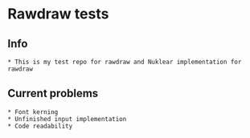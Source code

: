 # Rawdraw tests
## Info
    * This is my test repo for rawdraw and Nuklear implementation for rawdraw
## Current problems
    * Font kerning
    * Unfinished input implementation
    * Code readability